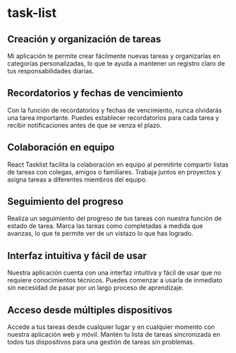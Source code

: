 # task-list

## Creación y organización de tareas
Mi aplicación te permite crear fácilmente nuevas tareas y organizarlas en categorías personalizadas, lo que te ayuda a mantener un registro claro de tus responsabilidades diarias.

## Recordatorios y fechas de vencimiento
Con la función de recordatorios y fechas de vencimiento, nunca olvidarás una tarea importante. Puedes establecer recordatorios para cada tarea y recibir notificaciones antes de que se venza el plazo.

## Colaboración en equipo
React Tasklist facilita la colaboración en equipo al permitirte compartir listas de tareas con colegas, amigos o familiares. Trabaja juntos en proyectos y asigna tareas a diferentes miembros del equipo.

## Seguimiento del progreso
Realiza un seguimiento del progreso de tus tareas con nuestra función de estado de tarea. Marca las tareas como completadas a medida que avanzas, lo que te permite ver de un vistazo lo que has logrado.

## Interfaz intuitiva y fácil de usar
Nuestra aplicación cuenta con una interfaz intuitiva y fácil de usar que no requiere conocimientos técnicos. Puedes comenzar a usarla de inmediato sin necesidad de pasar por un largo proceso de aprendizaje.

## Acceso desde múltiples dispositivos
Accede a tus tareas desde cualquier lugar y en cualquier momento con nuestra aplicación web y móvil. Mantén tu lista de tareas sincronizada en todos tus dispositivos para una gestión de tareas sin problemas.
